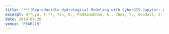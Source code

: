 ```yaml
---
title: '***[Reproducible Hydrological Modeling with CyberGIS-Jupyter: A Case Study on SUMMA](https://dl.acm.org/doi/abs/10.1145/3332186.3333052)***'
excerpt: d**Lyu, F.**, Yin, D., Padmanabhan, A., Choi, Y., Goodall, J., Castronova, A., Tarboton, D. Wang, S.(2019). Reproducible Hydrological Modeling with CyberGIS-Jupyter. In Proceedings of the Practice and Experience in Advanced Research Computing on Rise of the Machines learning. Association for Computing Machinery, New York, NY, USA, Article 95, 1–3.
date: 2019-07-28
venue: 'PEARC19'
---
```

